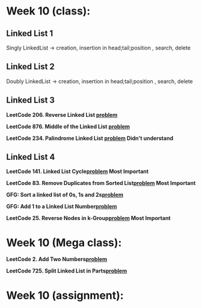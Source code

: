 # Week 10 (class):

## Linked List 1

Singly LinkedList -> creation, insertion in head;tail;position , search, delete

## Linked List 2

Doubly LinkedList -> creation, insertion in head;tail;position , search, delete

## Linked List 3

**LeetCode 206. Reverse Linked List [problem](https://leetcode.com/problems/reverse-linked-list/)**

**LeetCode 876. Middle of the Linked List [problem](https://leetcode.com/problems/middle-of-the-linked-list/)**

**LeetCode 234. Palindrome Linked List [problem](https://leetcode.com/problems/palindrome-linked-list/) Didn't understand**

## Linked List 4

**LeetCode 141. Linked List Cycle[problem](https://leetcode.com/problems/linked-list-cycle/) Most Important**

**LeetCode 83. Remove Duplicates from Sorted List[problem](https://leetcode.com/problems/remove-duplicates-from-sorted-list/) Most Important**

**GFG: Sort a linked list of 0s, 1s and 2s[problem](https://www.geeksforgeeks.org/problems/given-a-linked-list-of-0s-1s-and-2s-sort-it/1)**

**GFG: Add 1 to a Linked List Number[problem](https://www.geeksforgeeks.org/problems/add-1-to-a-number-represented-as-linked-list/1)**

**LeetCode 25. Reverse Nodes in k-Group[problem](https://leetcode.com/problems/reverse-nodes-in-k-group/) Most Important**

# Week 10 (Mega class):

**LeetCode 2. Add Two Numbers[problem](https://leetcode.com/problems/add-two-numbers/)**

**LeetCode 725. Split Linked List in Parts[problem](https://leetcode.com/problems/split-linked-list-in-parts/)**

# Week 10 (assignment):
